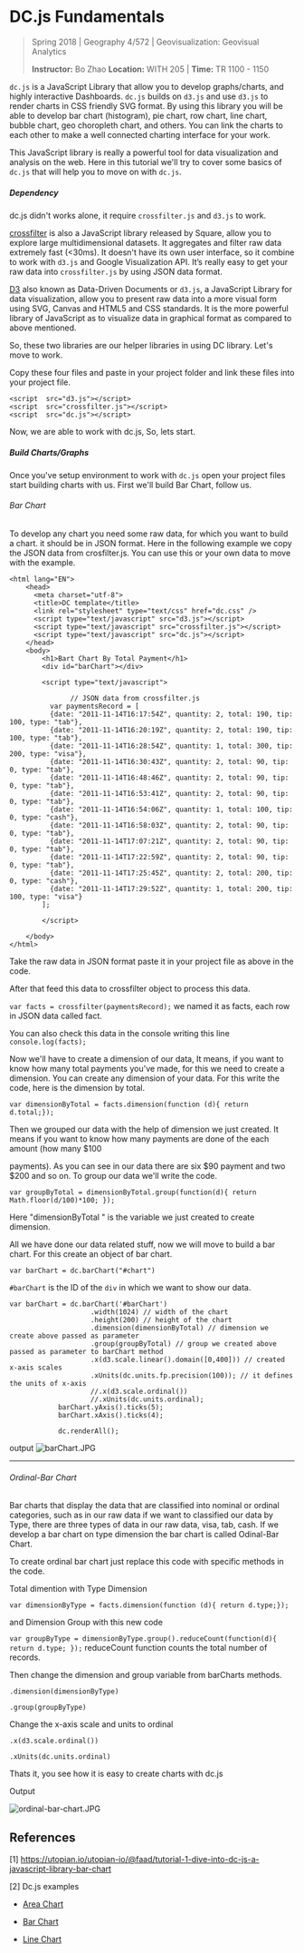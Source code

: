 # DC.js Fundamentals

> Spring 2018 | Geography 4/572 | Geovisualization: Geovisual Analytics
>
> **Instructor:** Bo Zhao  **Location:** WITH 205 | **Time:** TR 1100 - 1150

`dc.js` is a JavaScript Library that allow you to develop graphs/charts, and highly interactive Dashboards. `dc.js` builds on `d3.js` and use `d3.js` to render charts in CSS friendly SVG format. By using this library you will be able to develop bar chart (histogram), pie chart, row chart, line chart, bubble chart, geo choropleth chart, and others. You can link the charts to each other to make a well connected charting interface for your work.

This JavaScript library is really a powerful tool for data visualization and analysis on the web. Here in this tutorial we'll try to cover some basics of `dc.js` that will help you to move on with `dc.js`.

##### Dependency

dc.js didn't works alone, it require `crossfilter.js` and `d3.js` to work.

[crossfilter](https://github.com/square/crossfilter/wiki) is also a JavaScript library released by Square, allow you to explore large multidimensional datasets. It aggregates and filter raw data extremely fast (<30ms). It doesn't have its own user interface, so it combine to work with `d3.js` and Google Visualization API. It’s really easy to get your raw data into `crossfilter.js` by using JSON data format.

[D3](https://d3js.org/) also known as Data-Driven Documents or `d3.js`, a JavaScript Library for data visualization, allow you to present raw data into a more visual form using SVG, Canvas and HTML5 and CSS standards. It is the more powerful library of JavaScript as to visualize data in graphical format as compared to above mentioned.

So, these two libraries are our helper libraries in using DC library. Let's move to work.



Copy these four files and paste in your project folder and link these files into your project file.

```
<script  src="d3.js"></script>
<script  src="crossfilter.js"></script>
<script  src="dc.js"></script>
```

Now, we are able to work with dc.js, So, lets start.

##### Build Charts/Graphs

Once you've setup environment to work with `dc.js` open your project files start building charts with us. First we'll build Bar Chart, follow us.

###### Bar Chart

To develop any chart you need some raw data, for which you want to build a chart. it should be in JSON format. Here in the following example we copy the JSON data from crosfilter.js. You can use this or your own data to move with the example.

```
<html lang="EN">
    <head>
      <meta charset="utf-8">
      <title>DC template</title>
      <link rel="stylesheet" type="text/css" href="dc.css" />
      <script type="text/javascript" src="d3.js"></script>
      <script type="text/javascript" src="crossfilter.js"></script>
      <script type="text/javascript" src="dc.js"></script>
    </head>
    <body>
        <h1>Bart Chart By Total Payment</h1>
        <div id="barChart"></div>

        <script type="text/javascript">

               // JSON data from crossfilter.js
          var paymentsRecord = [
          {date: "2011-11-14T16:17:54Z", quantity: 2, total: 190, tip: 100, type: "tab"},
          {date: "2011-11-14T16:20:19Z", quantity: 2, total: 190, tip: 100, type: "tab"},
          {date: "2011-11-14T16:28:54Z", quantity: 1, total: 300, tip: 200, type: "visa"},
          {date: "2011-11-14T16:30:43Z", quantity: 2, total: 90, tip: 0, type: "tab"},
          {date: "2011-11-14T16:48:46Z", quantity: 2, total: 90, tip: 0, type: "tab"},
          {date: "2011-11-14T16:53:41Z", quantity: 2, total: 90, tip: 0, type: "tab"},
          {date: "2011-11-14T16:54:06Z", quantity: 1, total: 100, tip: 0, type: "cash"},
          {date: "2011-11-14T16:58:03Z", quantity: 2, total: 90, tip: 0, type: "tab"},
          {date: "2011-11-14T17:07:21Z", quantity: 2, total: 90, tip: 0, type: "tab"},
          {date: "2011-11-14T17:22:59Z", quantity: 2, total: 90, tip: 0, type: "tab"},
          {date: "2011-11-14T17:25:45Z", quantity: 2, total: 200, tip: 0, type: "cash"},
          {date: "2011-11-14T17:29:52Z", quantity: 1, total: 200, tip: 100, type: "visa"}
        ];

        </script>

    </body>
</html>
```

Take the raw data in JSON format paste it in your project file as above in the code.

After that feed this data to crossfilter object to process this data.

`var facts = crossfilter(paymentsRecord);` we named it as facts, each row in JSON data called fact.

You can also check this data in the console writing this line `console.log(facts);`

Now we'll have to create a dimension of our data, It means, if you want to know how many total payments you've made, for this we need to create a dimension. You can create any dimension of your data. For this write the code, here is the dimension by total.

```
var dimensionByTotal = facts.dimension(function (d){ return d.total;});
```

Then we grouped our data with the help of dimension we just created. It means if you want to know how many payments are done of the each amount (how many $100

payments). As you can see in our data there are six $90 payment and two $200 and so on. To group our data we'll write the code.

```
var groupByTotal = dimensionByTotal.group(function(d){ return Math.floor(d/100)*100; });
```

Here "dimensionByTotal " is the variable we just created to create dimension.

All we have done our data related stuff, now we will move to build a bar chart. For this create an object of bar chart.

```
var barChart = dc.barChart("#chart")
```

`#barChart` is the ID of the `div` in which we want to show our data.

```
var barChart = dc.barChart('#barChart')
                    .width(1024) // width of the chart 
                    .height(200) // height of the chart
                    .dimension(dimensionByTotal) // dimension we create above passed as parameter
                    .group(groupByTotal) // group we created above passed as parameter to barChart method
                    .x(d3.scale.linear().domain([0,400])) // created x-axis scales
                    .xUnits(dc.units.fp.precision(100)); // it defines the units of x-axis
                    //.x(d3.scale.ordinal())
                    //.xUnits(dc.units.ordinal);
            barChart.yAxis().ticks(5);
            barChart.xAxis().ticks(4);

            dc.renderAll();
```

output ![barChart.JPG](https://steemitimages.com/0x0/https://res.cloudinary.com/hpiynhbhq/image/upload/v1519236148/ojnrb6ceg3mh5upbdg9j.jpg)

***

###### Ordinal-Bar Chart

Bar charts that display the data that are classified into nominal or ordinal categories, such as in our raw data if we want to classified our data by Type, there are three types of data in our raw data, visa, tab, cash. If we develop a bar chart on type dimension the bar chart is called Odinal-Bar Chart.

To create ordinal bar chart just replace this code with specific methods in the code.

Total dimention with Type Dimension

`var dimensionByType = facts.dimension(function (d){ return d.type;});`

and Dimension Group with this new code

`var groupByType = dimensionByType.group().reduceCount(function(d){ return d.type; });` reduceCount function counts the total number of records.

Then change the dimension and group variable from barCharts methods.

`.dimension(dimensionByType)`

`.group(groupByType)`

Change the x-axis scale and units to ordinal

`.x(d3.scale.ordinal())`

`.xUnits(dc.units.ordinal)`

Thats it, you see how it is easy to create charts with dc.js

Output

![ordinal-bar-chart.JPG](https://steemitimages.com/0x0/https://res.cloudinary.com/hpiynhbhq/image/upload/v1519243422/zkmrkpuj13nzeoxioltd.jpg)

## References

[1] https://utopian.io/utopian-io/@faad/tutorial-1-dive-into-dc-js-a-javascript-library-bar-chart

[2] Dc.js examples

- [Area Chart](http://dc-js.github.io/dc.js/examples/area.html)

- [Bar Chart](http://dc-js.github.io/dc.js/examples/bar.html)

- [Line Chart](http://dc-js.github.io/dc.js/examples/line.html)